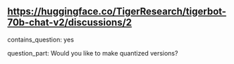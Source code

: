 ## https://huggingface.co/TigerResearch/tigerbot-70b-chat-v2/discussions/2

contains_question: yes

question_part: Would you like to make quantized versions?